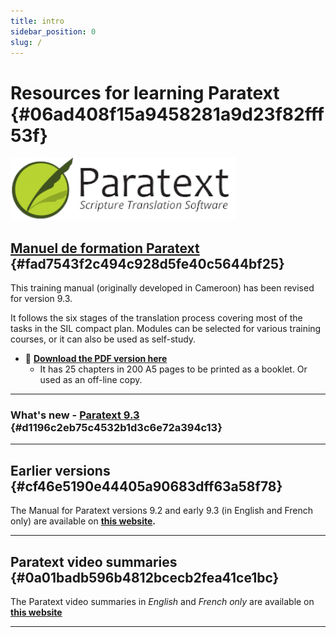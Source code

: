 ```yaml
---
title: intro
sidebar_position: 0
slug: /
---
```




# Resources for learning Paratext {#06ad408f15a9458281a9d23f82fff53f}


![](./415098770.png)


## [Manuel de formation Paratext](/Overview) {#fad7543f2c494c928d5fe40c5644bf25}


This training manual (originally developed in Cameroon) has been revised for version 9.3.


It follows the six stages of the translation process covering most of the tasks in the SIL compact plan. Modules can be selected for various training courses, or it can also be used as self-study.

- 📖 [**Download the PDF version here**](https://manual.paratext.org/img/Ptx-man-en-9.3.pdf)
    - It has 25 chapters in 200 A5 pages to be printed as a booklet. Or used as an off-line copy.

---


### What's new - [**Paratext 9.3**](https://sillsdev.github.io/paratext-manual/00-Whats-new) {#d1196c2eb75c4532b1d3c6e72a394c13}


---


## Earlier versions {#cf46e5190e44405a90683dff63a58f78}


The Manual for Paratext versions 9.2 and early 9.3 (in English and French only) are available on [**this website**](https://jennibeadle/paratextmanversions/)**.**


---


## Paratext video summaries {#0a01badb596b4812bcecb2fea41ce1bc}


The Paratext video summaries in _English_ and _French only_ are available on [**this website**](https://jennibeadle.github.io/paratext-vidsum/)


---

